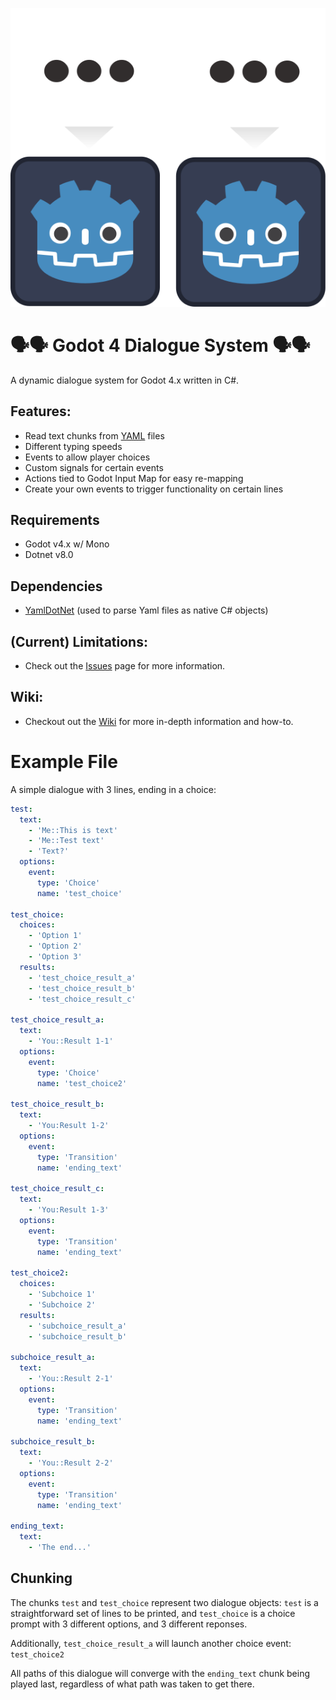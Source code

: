 <p align='center'>
  <img src='https://github.com/YourPalSocks/Godot4Dialogue/blob/master/godot4dialoguelogo.svg'>
</p>

# 🗣️🗣️ Godot 4 Dialogue System 🗣️🗣️  
A dynamic dialogue system for Godot 4.x written in C#.
## Features:
- Read text chunks from [YAML](https://yaml.org/) files
- Different typing speeds
- Events to allow player choices
- Custom signals for certain events
- Actions tied to Godot Input Map for easy re-mapping
- Create your own events to trigger functionality on certain lines

## Requirements
- Godot v4.x w/ Mono
- Dotnet v8.0

## Dependencies
- [YamlDotNet](https://github.com/aaubry/YamlDotNet) (used to parse Yaml files as native C# objects)
  
## (Current) Limitations:
- Check out the [Issues](https://github.com/YourPalSocks/Godot4Dialogue/issues) page for more information.

## Wiki:
- Checkout out the [Wiki](https://github.com/YourPalSocks/Godot4Dialogue/wiki) for more in-depth information and how-to.

# Example File
A simple dialogue with 3 lines, ending in a choice:
```yaml
test:
  text: 
    - 'Me::This is text'
    - 'Me::Test text'
    - 'Text?'
  options:
    event:
      type: 'Choice'
      name: 'test_choice'

test_choice:
  choices:
    - 'Option 1'
    - 'Option 2'
    - 'Option 3'
  results:
    - 'test_choice_result_a'
    - 'test_choice_result_b'
    - 'test_choice_result_c'

test_choice_result_a:
  text:
    - 'You::Result 1-1'
  options:
    event:
      type: 'Choice'
      name: 'test_choice2'

test_choice_result_b:
  text:
    - 'You:Result 1-2'
  options:
    event:
      type: 'Transition'
      name: 'ending_text'

test_choice_result_c:
  text:
    - 'You:Result 1-3'
  options:
    event:
      type: 'Transition'
      name: 'ending_text'

test_choice2:
  choices:
    - 'Subchoice 1'
    - 'Subchoice 2'
  results:
    - 'subchoice_result_a'
    - 'subchoice_result_b'

subchoice_result_a:
  text:
    - 'You::Result 2-1'
  options:
    event:
      type: 'Transition'
      name: 'ending_text'

subchoice_result_b:
  text:
    - 'You::Result 2-2'
  options:
    event:
      type: 'Transition'
      name: 'ending_text'

ending_text:
  text:
    - 'The end...'
```
## Chunking
The chunks `test` and `test_choice` represent two dialogue objects: `test` is a straightforward set of lines to be printed, and `test_choice` is a choice prompt with 3 different options, and 3 different reponses.

Additionally, `test_choice_result_a` will launch another choice event: `test_choice2`

All paths of this dialogue will converge with the `ending_text` chunk being played last, regardless of what path was taken to get there.
